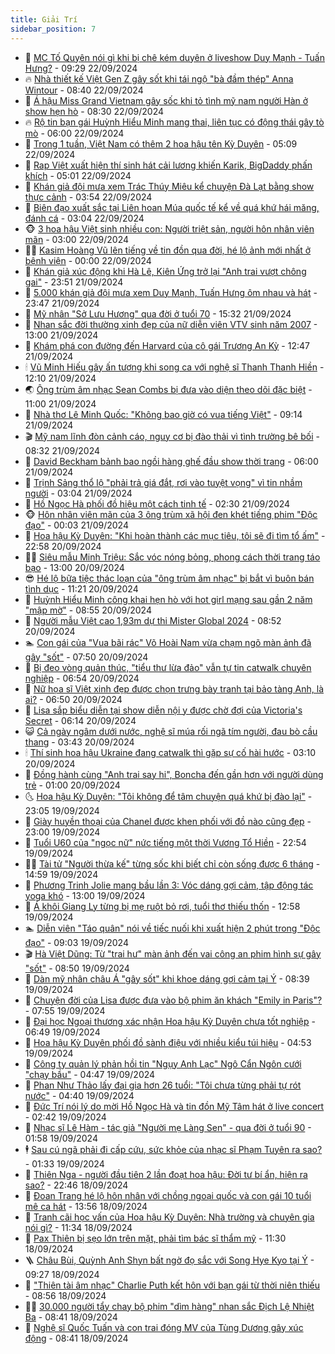 ```yaml
---
title: Giải Trí
sidebar_position: 7
---
```


<!-- dantri-giai-tri:START -->
- 🤩 [MC Tố Quyên nói gì khi bị chê kém duyên ở liveshow Duy Mạnh - Tuấn Hưng?](https://dantri.com.vn/giai-tri/mc-to-quyen-noi-gi-khi-bi-che-kem-duyen-o-liveshow-duy-manh-tuan-hung-20240922161627150.htm) - 09:29 22/09/2024
- 🔥 [Nhà thiết kế Việt Gen Z gây sốt khi tái ngộ &quot;bà đầm thép&quot; Anna Wintour](https://dantri.com.vn/giai-tri/nha-thiet-ke-viet-gen-z-gay-sot-khi-tai-ngo-ba-dam-thep-anna-wintour-20240921112604314.htm) - 08:40 22/09/2024
- 🚀 [Á hậu Miss Grand Vietnam gây sốc khi tỏ tình mỹ nam người Hàn ở show hẹn hò](https://dantri.com.vn/giai-tri/a-hau-miss-grand-vietnam-gay-soc-khi-to-tinh-my-nam-nguoi-han-o-show-hen-ho-20240922140938575.htm) - 08:30 22/09/2024
- 🔥 [Rộ tin bạn gái Huỳnh Hiểu Minh mang thai, liên tục có động thái gây tò mò](https://dantri.com.vn/giai-tri/ro-tin-ban-gai-huynh-hieu-minh-mang-thai-lien-tuc-co-dong-thai-gay-to-mo-20240922102431642.htm) - 06:00 22/09/2024
- 🌈 [Trong 1 tuần, Việt Nam có thêm 2 hoa hậu tên Kỳ Duyên](https://dantri.com.vn/giai-tri/trong-1-tuan-viet-nam-co-them-2-hoa-hau-ten-ky-duyen-20240922112353459.htm) - 05:09 22/09/2024
- 📝 [Rap Việt xuất hiện thí sinh hát cải lương khiến Karik, BigDaddy phấn khích](https://dantri.com.vn/giai-tri/rap-viet-xuat-hien-thi-sinh-hat-cai-luong-khien-karik-bigdaddy-phan-khich-20240922113825538.htm) - 05:01 22/09/2024
- 💪 [Khán giả đội mưa xem Trác Thúy Miêu kể chuyện Đà Lạt bằng show thực cảnh](https://dantri.com.vn/giai-tri/khan-gia-doi-mua-xem-trac-thuy-mieu-ke-chuyen-da-lat-bang-show-thuc-canh-20240921102845910.htm) - 03:54 22/09/2024
- 🤡 [Biên đạo xuất sắc tại Liên hoan Múa quốc tế kể về quá khứ hái măng, đánh cá](https://dantri.com.vn/giai-tri/bien-dao-xuat-sac-tai-lien-hoan-mua-quoc-te-ke-ve-qua-khu-hai-mang-danh-ca-20240922024704805.htm) - 03:04 22/09/2024
- 🐵 [3 hoa hậu Việt sinh nhiều con: Người triệt sản, người hôn nhân viên mãn](https://dantri.com.vn/giai-tri/3-hoa-hau-viet-sinh-nhieu-con-nguoi-triet-san-nguoi-hon-nhan-vien-man-20240921233540373.htm) - 03:00 22/09/2024
- 🧑‍🏫 [Kasim Hoàng Vũ lên tiếng về tin đồn qua đời, hé lộ ảnh mới nhất ở bệnh viện](https://dantri.com.vn/giai-tri/kasim-hoang-vu-len-tieng-ve-tin-don-qua-doi-he-lo-anh-moi-nhat-o-benh-vien-20240921212649223.htm) - 00:00 22/09/2024
- 💂 [Khán giả xúc động khi Hà Lê, Kiên Ứng trở lại &quot;Anh trai vượt chông gai&quot;](https://dantri.com.vn/giai-tri/khan-gia-xuc-dong-khi-ha-le-kien-ung-tro-lai-anh-trai-vuot-chong-gai-20240921234821179.htm) - 23:51 21/09/2024
- 🤠 [5.000 khán giả đội mưa xem Duy Mạnh, Tuấn Hưng ôm nhau và hát](https://dantri.com.vn/giai-tri/5000-khan-gia-doi-mua-xem-duy-manh-tuan-hung-om-nhau-va-hat-20240922003701962.htm) - 23:47 21/09/2024
- 🫶 [Mỹ nhân &quot;Sở Lưu Hương&quot; qua đời ở tuổi 70](https://dantri.com.vn/giai-tri/my-nhan-so-luu-huong-qua-doi-o-tuoi-70-20240921215732365.htm) - 15:32 21/09/2024
- 🦏 [Nhan sắc đời thường xinh đẹp của nữ diễn viên VTV sinh năm 2007](https://dantri.com.vn/giai-tri/nhan-sac-doi-thuong-xinh-dep-cua-nu-dien-vien-vtv-sinh-nam-2007-20240913155718543.htm) - 13:00 21/09/2024
- 🧰 [Khám phá con đường đến Harvard của cô gái Trương An Kỳ](https://dantri.com.vn/giai-tri/kham-pha-con-duong-den-harvard-cua-co-gai-truong-an-ky-20240921154757259.htm) - 12:47 21/09/2024
- 🕯 [Vũ Minh Hiếu gây ấn tượng khi song ca với nghệ sĩ Thanh Thanh Hiền](https://dantri.com.vn/giai-tri/vu-minh-hieu-gay-an-tuong-khi-song-ca-voi-nghe-si-thanh-thanh-hien-20240921162058349.htm) - 12:10 21/09/2024
- 🌏 [Ông trùm âm nhạc Sean Combs bị đưa vào diện theo dõi đặc biệt](https://dantri.com.vn/giai-tri/ong-trum-am-nhac-sean-combs-bi-dua-vao-dien-theo-doi-dac-biet-20240921153429773.htm) - 11:00 21/09/2024
- 🌈 [Nhà thơ Lê Minh Quốc: &quot;Không bao giờ có vua tiếng Việt&quot;](https://dantri.com.vn/giai-tri/nha-tho-le-minh-quoc-khong-bao-gio-co-vua-tieng-viet-20240921134633806.htm) - 09:14 21/09/2024
- 🎬 [Mỹ nam lĩnh đòn cảnh cáo, nguy cơ bị đào thải vì tình trường bê bối](https://dantri.com.vn/giai-tri/my-nam-linh-don-canh-cao-nguy-co-bi-dao-thai-vi-tinh-truong-be-boi-20240921112251767.htm) - 08:32 21/09/2024
- 👀 [David Beckham bảnh bao ngồi hàng ghế đầu show thời trang](https://dantri.com.vn/giai-tri/david-beckham-banh-bao-ngoi-hang-ghe-dau-show-thoi-trang-20240920003906873.htm) - 06:00 21/09/2024
- 🧰 [Trịnh Sảng thổ lộ &quot;phải trả giá đắt, rơi vào tuyệt vọng&quot; vì tin nhầm người](https://dantri.com.vn/giai-tri/trinh-sang-tho-lo-phai-tra-gia-dat-roi-vao-tuyet-vong-vi-tin-nham-nguoi-20240920105145626.htm) - 03:04 21/09/2024
- 🧰 [Hồ Ngọc Hà phối đồ hiệu một cách tinh tế](https://dantri.com.vn/giai-tri/ho-ngoc-ha-phoi-do-hieu-mot-cach-tinh-te-20240920142636913.htm) - 02:30 21/09/2024
- 🐵 [Hôn nhân viên mãn của 3 ông trùm xã hội đen khét tiếng phim &quot;Độc đạo&quot;](https://dantri.com.vn/giai-tri/hon-nhan-vien-man-cua-3-ong-trum-xa-hoi-den-khet-tieng-phim-doc-dao-20240920093426426.htm) - 00:03 21/09/2024
- 🐘 [Hoa hậu Kỳ Duyên: &quot;Khi hoàn thành các mục tiêu, tôi sẽ đi tìm tổ ấm&quot;](https://dantri.com.vn/giai-tri/hoa-hau-ky-duyen-khi-hoan-thanh-cac-muc-tieu-toi-se-di-tim-to-am-20240919105358335.htm) - 22:58 20/09/2024
- 🧑‍💻 [Siêu mẫu Minh Triệu: Sắc vóc nóng bỏng, phong cách thời trang táo bạo](https://dantri.com.vn/giai-tri/sieu-mau-minh-trieu-sac-voc-nong-bong-phong-cach-thoi-trang-tao-bao-20240920174016927.htm) - 13:00 20/09/2024
- 😎 [Hé lộ bữa tiệc thác loạn của &quot;ông trùm âm nhạc&quot; bị bắt vì buôn bán tình dục](https://dantri.com.vn/giai-tri/he-lo-bua-tiec-thac-loan-cua-ong-trum-am-nhac-bi-bat-vi-buon-ban-tinh-duc-20240920171127382.htm) - 11:21 20/09/2024
- 🧰 [Huỳnh Hiểu Minh công khai hẹn hò với hot girl mạng sau gần 2 năm &quot;mập mờ&quot;](https://dantri.com.vn/giai-tri/huynh-hieu-minh-cong-khai-hen-ho-voi-hot-girl-mang-sau-gan-2-nam-map-mo-20240920090737134.htm) - 08:55 20/09/2024
- 🧰 [Người mẫu Việt cao 1,93m dự thi Mister Global 2024](https://dantri.com.vn/giai-tri/nguoi-mau-viet-cao-193m-du-thi-mister-global-2024-20240920144835454.htm) - 08:52 20/09/2024
- 🏊 [Con gái của &quot;Vua bãi rác&quot; Võ Hoài Nam vừa chạm ngõ màn ảnh đã gây &quot;sốt&quot;](https://dantri.com.vn/giai-tri/con-gai-cua-vua-bai-rac-vo-hoai-nam-vua-cham-ngo-man-anh-da-gay-sot-20240920124405888.htm) - 07:50 20/09/2024
- 🌋 [Bị đeo vòng quản thúc, &quot;tiểu thư lừa đảo&quot; vẫn tự tin catwalk chuyên nghiệp](https://dantri.com.vn/giai-tri/bi-deo-vong-quan-thuc-tieu-thu-lua-dao-van-tu-tin-catwalk-chuyen-nghiep-20240919215505893.htm) - 06:54 20/09/2024
- 🔭 [Nữ họa sĩ Việt xinh đẹp được chọn trưng bày tranh tại bảo tàng Anh, là ai?](https://dantri.com.vn/giai-tri/nu-hoa-si-viet-xinh-dep-duoc-chon-trung-bay-tranh-tai-bao-tang-anh-la-ai-20240920105753677.htm) - 06:50 20/09/2024
- 📝 [Lisa sắp biểu diễn tại show diễn nội y được chờ đợi của Victoria&#39;s Secret](https://dantri.com.vn/giai-tri/lisa-sap-bieu-dien-tai-show-dien-noi-y-duoc-cho-doi-cua-victorias-secret-20240920095140545.htm) - 06:14 20/09/2024
- 😺 [Cả ngày ngâm dưới nước, nghệ sĩ múa rối ngã tím người, đau bò cầu thang](https://dantri.com.vn/giai-tri/ca-ngay-ngam-duoi-nuoc-nghe-si-mua-roi-nga-tim-nguoi-dau-bo-cau-thang-20240920021644600.htm) - 03:43 20/09/2024
- 🕯 [Thí sinh hoa hậu Ukraine đang catwalk thì gặp sự cố hài hước](https://dantri.com.vn/giai-tri/thi-sinh-hoa-hau-ukraine-dang-catwalk-thi-gap-su-co-hai-huoc-20240920085109457.htm) - 03:10 20/09/2024
- 🦄 [Đồng hành cùng &quot;Anh trai say hi&quot;, Boncha đến gần hơn với người dùng trẻ](https://dantri.com.vn/giai-tri/dong-hanh-cung-anh-trai-say-hi-boncha-den-gan-hon-voi-nguoi-dung-tre-20240919161420981.htm) - 01:00 20/09/2024
- 🌜 [Hoa hậu Kỳ Duyên: &quot;Tôi không để tâm chuyện quá khứ bị đào lại&quot;](https://dantri.com.vn/giai-tri/hoa-hau-ky-duyen-toi-khong-de-tam-chuyen-qua-khu-bi-dao-lai-20240920011544607.htm) - 23:05 19/09/2024
- 👹 [Giày huyền thoại của Chanel được khen phối với đồ nào cũng đẹp](https://dantri.com.vn/giai-tri/giay-huyen-thoai-cua-chanel-duoc-khen-phoi-voi-do-nao-cung-dep-20240822220000368.htm) - 23:00 19/09/2024
- 🚀 [Tuổi U60 của &quot;ngọc nữ&quot; nức tiếng một thời Vương Tổ Hiền](https://dantri.com.vn/giai-tri/tuoi-u60-cua-ngoc-nu-nuc-tieng-mot-thoi-vuong-to-hien-20240919105415683.htm) - 22:54 19/09/2024
- 🧑‍💻 [Tài tử &quot;Người thừa kế&quot; từng sốc khi biết chỉ còn sống được 6 tháng](https://dantri.com.vn/giai-tri/tai-tu-nguoi-thua-ke-tung-soc-khi-biet-chi-con-song-duoc-6-thang-20240918163938505.htm) - 14:59 19/09/2024
- 🦩 [Phương Trinh Jolie mang bầu lần 3: Vóc dáng gợi cảm, tập động tác yoga khó](https://dantri.com.vn/giai-tri/phuong-trinh-jolie-mang-bau-lan-3-voc-dang-goi-cam-tap-dong-tac-yoga-kho-20240917222327500.htm) - 13:00 19/09/2024
- 💫 [Á khôi Giang Ly từng bị mẹ ruột bỏ rơi, tuổi thơ thiếu thốn](https://dantri.com.vn/giai-tri/a-khoi-giang-ly-tung-bi-me-ruot-bo-roi-tuoi-tho-thieu-thon-20240919214146177.htm) - 12:58 19/09/2024
- 🏊 [Diễn viên &quot;Táo quân&quot; nói về tiếc nuối khi xuất hiện 2 phút trong &quot;Độc đạo&quot;](https://dantri.com.vn/giai-tri/dien-vien-tao-quan-noi-ve-tiec-nuoi-khi-xuat-hien-2-phut-trong-doc-dao-20240919143830163.htm) - 09:03 19/09/2024
- 🎬 [Hà Việt Dũng: Từ &quot;trai hư&quot; màn ảnh đến vai công an phim hình sự gây &quot;sốt&quot;](https://dantri.com.vn/giai-tri/ha-viet-dung-tu-trai-hu-man-anh-den-vai-cong-an-phim-hinh-su-gay-sot-20240919114031879.htm) - 08:50 19/09/2024
- 💃 [Dàn mỹ nhân châu Á &quot;gây sốt&quot; khi khoe dáng gợi cảm tại Ý](https://dantri.com.vn/giai-tri/dan-my-nhan-chau-a-gay-sot-khi-khoe-dang-goi-cam-tai-y-20240919124251964.htm) - 08:39 19/09/2024
- 🌊 [Chuyện đời của Lisa được đưa vào bộ phim ăn khách &quot;Emily in Paris&quot;?](https://dantri.com.vn/giai-tri/chuyen-doi-cua-lisa-duoc-dua-vao-bo-phim-an-khach-emily-in-paris-20240919115724097.htm) - 07:55 19/09/2024
- 🧰 [Đại học Ngoại thương xác nhận Hoa hậu Kỳ Duyên chưa tốt nghiệp](https://dantri.com.vn/giai-tri/dai-hoc-ngoai-thuong-xac-nhan-hoa-hau-ky-duyen-chua-tot-nghiep-20240919133559118.htm) - 06:49 19/09/2024
- 🦣 [Hoa hậu Kỳ Duyên phối đồ sành điệu với nhiều kiểu túi hiệu](https://dantri.com.vn/giai-tri/hoa-hau-ky-duyen-phoi-do-sanh-dieu-voi-nhieu-kieu-tui-hieu-20240909213757235.htm) - 04:53 19/09/2024
- 🥷 [Công ty quản lý phản hồi tin &quot;Ngụy Anh Lạc&quot; Ngô Cẩn Ngôn cưới &quot;chạy bầu&quot;](https://dantri.com.vn/giai-tri/cong-ty-quan-ly-phan-hoi-tin-nguy-anh-lac-ngo-can-ngon-cuoi-chay-bau-20240919090639741.htm) - 04:47 19/09/2024
- 🦏 [Phan Như Thảo lấy đại gia hơn 26 tuổi: &quot;Tôi chưa từng phải tự rót nước&quot;](https://dantri.com.vn/giai-tri/phan-nhu-thao-lay-dai-gia-hon-26-tuoi-toi-chua-tung-phai-tu-rot-nuoc-20240905104935844.htm) - 04:40 19/09/2024
- 🫶 [Đức Trí nói lý do mời Hồ Ngọc Hà và tin đồn Mỹ Tâm hát ở live concert](https://dantri.com.vn/giai-tri/duc-tri-noi-ly-do-moi-ho-ngoc-ha-va-tin-don-my-tam-hat-o-live-concert-20240918192025581.htm) - 02:42 19/09/2024
- 💼 [Nhạc sĩ Lê Hàm - tác giả &quot;Người mẹ Làng Sen&quot; - qua đời ở tuổi 90](https://dantri.com.vn/giai-tri/nhac-si-le-ham-tac-gia-nguoi-me-lang-sen-qua-doi-o-tuoi-90-20240919084529404.htm) - 01:58 19/09/2024
- 🕴 [Sau cú ngã phải đi cấp cứu, sức khỏe của nhạc sĩ Phạm Tuyên ra sao?](https://dantri.com.vn/giai-tri/sau-cu-nga-phai-di-cap-cuu-suc-khoe-cua-nhac-si-pham-tuyen-ra-sao-20240919001839761.htm) - 01:33 19/09/2024
- 🐲 [Thiên Nga - người đầu tiên 2 lần đoạt hoa hậu: Đời tư bí ẩn, hiện ra sao?](https://dantri.com.vn/giai-tri/thien-nga-nguoi-dau-tien-2-lan-doat-hoa-hau-doi-tu-bi-an-hien-ra-sao-20240918124053452.htm) - 22:46 18/09/2024
- 🐘 [Đoan Trang hé lộ hôn nhân với chồng ngoại quốc và con gái 10 tuổi mê ca hát](https://dantri.com.vn/giai-tri/doan-trang-he-lo-hon-nhan-voi-chong-ngoai-quoc-va-con-gai-10-tuoi-me-ca-hat-20240918205603367.htm) - 13:56 18/09/2024
- 🤭 [Tranh cãi học vấn của Hoa hậu Kỳ Duyên: Nhà trường và chuyên gia nói gì?](https://dantri.com.vn/giai-tri/tranh-cai-hoc-van-cua-hoa-hau-ky-duyen-nha-truong-va-chuyen-gia-noi-gi-20240918161258589.htm) - 11:34 18/09/2024
- 💯 [Pax Thiên bị sẹo lớn trên mặt, phải tìm bác sĩ thẩm mỹ](https://dantri.com.vn/giai-tri/pax-thien-bi-seo-lon-tren-mat-phai-tim-bac-si-tham-my-20240918122013199.htm) - 11:30 18/09/2024
- 🪜 [Châu Bùi, Quỳnh Anh Shyn bất ngờ đọ sắc với Song Hye Kyo tại Ý](https://dantri.com.vn/giai-tri/chau-bui-quynh-anh-shyn-bat-ngo-do-sac-voi-song-hye-kyo-tai-y-20240918123708030.htm) - 09:27 18/09/2024
- 👹 [&quot;Thiên tài âm nhạc&quot; Charlie Puth kết hôn với bạn gái từ thời niên thiếu](https://dantri.com.vn/giai-tri/thien-tai-am-nhac-charlie-puth-ket-hon-voi-ban-gai-tu-thoi-nien-thieu-20240918154640666.htm) - 08:56 18/09/2024
- 🧑‍🏫 [30.000 người tẩy chay bộ phim &quot;dìm hàng&quot; nhan sắc Địch Lệ Nhiệt Ba](https://dantri.com.vn/giai-tri/30000-nguoi-tay-chay-bo-phim-dim-hang-nhan-sac-dich-le-nhiet-ba-20240918093536786.htm) - 08:41 18/09/2024
- 🐘 [Nghệ sĩ Quốc Tuấn và con trai đóng MV của Tùng Dương gây xúc động](https://dantri.com.vn/giai-tri/nghe-si-quoc-tuan-va-con-trai-dong-mv-cua-tung-duong-gay-xuc-dong-20240918112213944.htm) - 08:41 18/09/2024<!-- dantri-giai-tri:END -->
